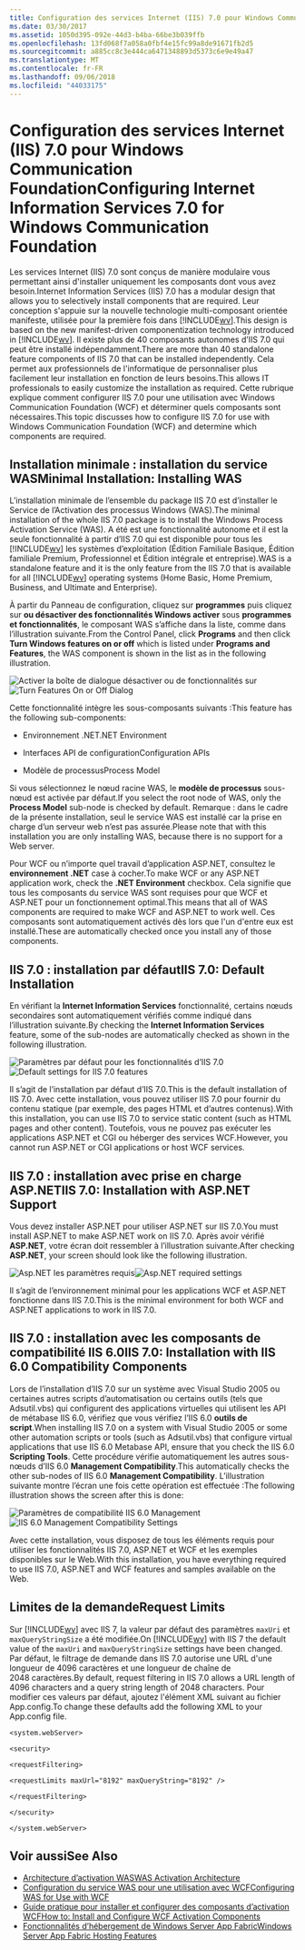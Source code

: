```yaml
---
title: Configuration des services Internet (IIS) 7.0 pour Windows Communication Foundation
ms.date: 03/30/2017
ms.assetid: 1050d395-092e-44d3-b4ba-66be3b039ffb
ms.openlocfilehash: 13fd068f7a058a0fbf4e15fc99a8de91671fb2d5
ms.sourcegitcommit: a885cc8c3e444ca6471348893d5373c6e9e49a47
ms.translationtype: MT
ms.contentlocale: fr-FR
ms.lasthandoff: 09/06/2018
ms.locfileid: "44033175"
---
```

# <a name="configuring-internet-information-services-70-for-windows-communication-foundation"></a><span data-ttu-id="042bc-102">Configuration des services Internet (IIS) 7.0 pour Windows Communication Foundation</span><span class="sxs-lookup"><span data-stu-id="042bc-102">Configuring Internet Information Services 7.0 for Windows Communication Foundation</span></span>

<span data-ttu-id="042bc-103">Les services Internet (IIS) 7.0 sont conçus de manière modulaire vous permettant ainsi d'installer uniquement les composants dont vous avez besoin.</span><span class="sxs-lookup"><span data-stu-id="042bc-103">Internet Information Services (IIS) 7.0 has a modular design that allows you to selectively install components that are required.</span></span> <span data-ttu-id="042bc-104">Leur conception s'appuie sur la nouvelle technologie multi-composant orientée manifeste, utilisée pour la première fois dans [!INCLUDE[wv](../../../../includes/wv-md.md)].</span><span class="sxs-lookup"><span data-stu-id="042bc-104">This design is based on the new manifest-driven componentization technology introduced in [!INCLUDE[wv](../../../../includes/wv-md.md)].</span></span> <span data-ttu-id="042bc-105">Il existe plus de 40 composants autonomes d’IIS 7.0 qui peut être installé indépendamment.</span><span class="sxs-lookup"><span data-stu-id="042bc-105">There are more than 40 standalone feature components of IIS 7.0 that can be installed independently.</span></span> <span data-ttu-id="042bc-106">Cela permet aux professionnels de l'informatique de personnaliser plus facilement leur installation en fonction de leurs besoins.</span><span class="sxs-lookup"><span data-stu-id="042bc-106">This allows IT professionals to easily customize the installation as required.</span></span> <span data-ttu-id="042bc-107">Cette rubrique explique comment configurer IIS 7.0 pour une utilisation avec Windows Communication Foundation (WCF) et déterminer quels composants sont nécessaires.</span><span class="sxs-lookup"><span data-stu-id="042bc-107">This topic discusses how to configure IIS 7.0 for use with Windows Communication Foundation (WCF) and determine which components are required.</span></span>

## <a name="minimal-installation-installing-was"></a><span data-ttu-id="042bc-108">Installation minimale : installation du service WAS</span><span class="sxs-lookup"><span data-stu-id="042bc-108">Minimal Installation: Installing WAS</span></span>
 <span data-ttu-id="042bc-109">L’installation minimale de l’ensemble du package IIS 7.0 est d’installer le Service de l’Activation des processus Windows (WAS).</span><span class="sxs-lookup"><span data-stu-id="042bc-109">The minimal installation of the whole IIS 7.0 package is to install the Windows Process Activation Service (WAS).</span></span> <span data-ttu-id="042bc-110">A été est une fonctionnalité autonome et il est la seule fonctionnalité à partir d’IIS 7.0 qui est disponible pour tous les [!INCLUDE[wv](../../../../includes/wv-md.md)] les systèmes d’exploitation (Édition Familiale Basique, Édition familiale Premium, Professionnel et Édition intégrale et entreprise).</span><span class="sxs-lookup"><span data-stu-id="042bc-110">WAS is a standalone feature and it is the only feature from the IIS 7.0 that is available for all [!INCLUDE[wv](../../../../includes/wv-md.md)] operating systems (Home Basic, Home Premium, Business, and Ultimate and Enterprise).</span></span>

 <span data-ttu-id="042bc-111">À partir du Panneau de configuration, cliquez sur **programmes** puis cliquez sur **ou désactiver des fonctionnalités Windows activer** sous **programmes et fonctionnalités**, le composant WAS s’affiche dans la liste, comme dans l’illustration suivante.</span><span class="sxs-lookup"><span data-stu-id="042bc-111">From the Control Panel, click **Programs** and then click **Turn Windows features on or off** which is listed under **Programs and Features**, the WAS component is shown in the list as in the following illustration.</span></span>

 <span data-ttu-id="042bc-112">![Activer la boîte de dialogue désactiver ou de fonctionnalités sur](../../../../docs/framework/wcf/feature-details/media/wcfc-turnfeaturesonoroffs.gif "wcfc_TurnFeaturesOnOrOffs")</span><span class="sxs-lookup"><span data-stu-id="042bc-112">![Turn Features On or Off Dialog](../../../../docs/framework/wcf/feature-details/media/wcfc-turnfeaturesonoroffs.gif "wcfc_TurnFeaturesOnOrOffs")</span></span>

 <span data-ttu-id="042bc-113">Cette fonctionnalité intègre les sous-composants suivants :</span><span class="sxs-lookup"><span data-stu-id="042bc-113">This feature has the following sub-components:</span></span>

-   <span data-ttu-id="042bc-114">Environnement .NET</span><span class="sxs-lookup"><span data-stu-id="042bc-114">.NET Environment</span></span>

-   <span data-ttu-id="042bc-115">Interfaces API de configuration</span><span class="sxs-lookup"><span data-stu-id="042bc-115">Configuration APIs</span></span>

-   <span data-ttu-id="042bc-116">Modèle de processus</span><span class="sxs-lookup"><span data-stu-id="042bc-116">Process Model</span></span>

 <span data-ttu-id="042bc-117">Si vous sélectionnez le nœud racine WAS, le **modèle de processus** sous-nœud est activée par défaut.</span><span class="sxs-lookup"><span data-stu-id="042bc-117">If you select the root node of WAS, only the **Process Model** sub-node is checked by default.</span></span> <span data-ttu-id="042bc-118">Remarque : dans le cadre de la présente installation, seul le service WAS est installé car la prise en charge d’un serveur web n’est pas assurée.</span><span class="sxs-lookup"><span data-stu-id="042bc-118">Please note that with this installation you are only installing WAS, because there is no support for a Web server.</span></span>

 <span data-ttu-id="042bc-119">Pour WCF ou n’importe quel travail d’application ASP.NET, consultez le **environnement .NET** case à cocher.</span><span class="sxs-lookup"><span data-stu-id="042bc-119">To make WCF or any ASP.NET application work, check the **.NET Environment** checkbox.</span></span> <span data-ttu-id="042bc-120">Cela signifie que tous les composants du service WAS sont requises pour que WCF et ASP.NET pour un fonctionnement optimal.</span><span class="sxs-lookup"><span data-stu-id="042bc-120">This means that all of WAS components are required to make WCF and ASP.NET to work well.</span></span> <span data-ttu-id="042bc-121">Ces composants sont automatiquement activés dès lors que l'un d'entre eux est installé.</span><span class="sxs-lookup"><span data-stu-id="042bc-121">These are automatically checked once you install any of those components.</span></span>

## <a name="iis-70-default-installation"></a><span data-ttu-id="042bc-122">IIS 7.0 : installation par défaut</span><span class="sxs-lookup"><span data-stu-id="042bc-122">IIS 7.0: Default Installation</span></span>
 <span data-ttu-id="042bc-123">En vérifiant la **Internet Information Services** fonctionnalité, certains nœuds secondaires sont automatiquement vérifiés comme indiqué dans l’illustration suivante.</span><span class="sxs-lookup"><span data-stu-id="042bc-123">By checking the **Internet Information Services** feature, some of the sub-nodes are automatically checked as shown in the following illustration.</span></span>

 <span data-ttu-id="042bc-124">![Paramètres par défaut pour les fonctionnalités d’IIS 7.0](../../../../docs/framework/wcf/feature-details/media/wcfc-turningfeaturesonoroff2.gif "wcfc_TurningFeaturesOnOrOff2")</span><span class="sxs-lookup"><span data-stu-id="042bc-124">![Default settings for IIS 7.0 features](../../../../docs/framework/wcf/feature-details/media/wcfc-turningfeaturesonoroff2.gif "wcfc_TurningFeaturesOnOrOff2")</span></span>

 <span data-ttu-id="042bc-125">Il s’agit de l’installation par défaut d’IIS 7.0.</span><span class="sxs-lookup"><span data-stu-id="042bc-125">This is the default installation of IIS 7.0.</span></span> <span data-ttu-id="042bc-126">Avec cette installation, vous pouvez utiliser IIS 7.0 pour fournir du contenu statique (par exemple, des pages HTML et d’autres contenus).</span><span class="sxs-lookup"><span data-stu-id="042bc-126">With this installation, you can use IIS 7.0 to service static content (such as HTML pages and other content).</span></span> <span data-ttu-id="042bc-127">Toutefois, vous ne pouvez pas exécuter les applications ASP.NET et CGI ou héberger des services WCF.</span><span class="sxs-lookup"><span data-stu-id="042bc-127">However, you cannot run ASP.NET or CGI applications or host WCF services.</span></span>

## <a name="iis-70-installation-with-aspnet-support"></a><span data-ttu-id="042bc-128">IIS 7.0 : installation avec prise en charge ASP.NET</span><span class="sxs-lookup"><span data-stu-id="042bc-128">IIS 7.0: Installation with ASP.NET Support</span></span>
 <span data-ttu-id="042bc-129">Vous devez installer ASP.NET pour utiliser ASP.NET sur IIS 7.0.</span><span class="sxs-lookup"><span data-stu-id="042bc-129">You must install ASP.NET to make ASP.NET work on IIS 7.0.</span></span> <span data-ttu-id="042bc-130">Après avoir vérifié **ASP.NET**, votre écran doit ressembler à l’illustration suivante.</span><span class="sxs-lookup"><span data-stu-id="042bc-130">After checking **ASP.NET**, your screen should look like the following illustration.</span></span>

 <span data-ttu-id="042bc-131">![Asp.NET les paramètres requis](../../../../docs/framework/wcf/feature-details/media/wcfc-trunfeaturesonoroff3s.gif "wcfc_TrunFeaturesOnOrOFf3s")</span><span class="sxs-lookup"><span data-stu-id="042bc-131">![Asp.NET required settings](../../../../docs/framework/wcf/feature-details/media/wcfc-trunfeaturesonoroff3s.gif "wcfc_TrunFeaturesOnOrOFf3s")</span></span>

 <span data-ttu-id="042bc-132">Il s’agit de l’environnement minimal pour les applications WCF et ASP.NET fonctionne dans IIS 7.0.</span><span class="sxs-lookup"><span data-stu-id="042bc-132">This is the minimal environment for both WCF and ASP.NET applications to work in IIS 7.0.</span></span>

## <a name="iis-70-installation-with-iis-60-compatibility-components"></a><span data-ttu-id="042bc-133">IIS 7.0 : installation avec les composants de compatibilité IIS 6.0</span><span class="sxs-lookup"><span data-stu-id="042bc-133">IIS 7.0: Installation with IIS 6.0 Compatibility Components</span></span>
 <span data-ttu-id="042bc-134">Lors de l’installation d’IIS 7.0 sur un système avec Visual Studio 2005 ou certaines autres scripts d’automatisation ou certains outils (tels que Adsutil.vbs) qui configurent des applications virtuelles qui utilisent les API de métabase IIS 6.0, vérifiez que vous vérifiez l’IIS 6.0 **outils de script**.</span><span class="sxs-lookup"><span data-stu-id="042bc-134">When installing IIS 7.0 on a system with Visual Studio 2005 or some other automation scripts or tools (such as Adsutil.vbs) that configure virtual applications that use IIS 6.0 Metabase API, ensure that you check the IIS 6.0 **Scripting Tools**.</span></span> <span data-ttu-id="042bc-135">Cette procédure vérifie automatiquement les autres sous-nœuds d’IIS 6.0 **Management Compatibility**.</span><span class="sxs-lookup"><span data-stu-id="042bc-135">This automatically checks the other sub-nodes of IIS 6.0 **Management Compatibility**.</span></span> <span data-ttu-id="042bc-136">L’illustration suivante montre l’écran une fois cette opération est effectuée :</span><span class="sxs-lookup"><span data-stu-id="042bc-136">The following illustration shows the screen after this is done:</span></span>

 <span data-ttu-id="042bc-137">![Paramètres de compatibilité IIS 6.0 Management](../../../../docs/framework/wcf/feature-details/media/scfc-turnfeaturesonoroff5s.gif "scfc_TurnFeaturesOnOrOff5s")</span><span class="sxs-lookup"><span data-stu-id="042bc-137">![IIS 6.0 Management Compatibility Settings](../../../../docs/framework/wcf/feature-details/media/scfc-turnfeaturesonoroff5s.gif "scfc_TurnFeaturesOnOrOff5s")</span></span>

 <span data-ttu-id="042bc-138">Avec cette installation, vous disposez de tous les éléments requis pour utiliser les fonctionnalités IIS 7.0, ASP.NET et WCF et les exemples disponibles sur le Web.</span><span class="sxs-lookup"><span data-stu-id="042bc-138">With this installation, you have everything required to use IIS 7.0, ASP.NET and WCF features and samples available on the Web.</span></span>

## <a name="request-limits"></a><span data-ttu-id="042bc-139">Limites de la demande</span><span class="sxs-lookup"><span data-stu-id="042bc-139">Request Limits</span></span>
 <span data-ttu-id="042bc-140">Sur [!INCLUDE[wv](../../../../includes/wv-md.md)] avec IIS 7, la valeur par défaut des paramètres `maxUri` et `maxQueryStringSize` a été modifiée.</span><span class="sxs-lookup"><span data-stu-id="042bc-140">On [!INCLUDE[wv](../../../../includes/wv-md.md)] with IIS 7 the default value of the `maxUri` and `maxQueryStringSize` settings have been changed.</span></span> <span data-ttu-id="042bc-141">Par défaut, le filtrage de demande dans IIS 7.0 autorise une URL d'une longueur de 4096 caractères et une longueur de chaîne de 2048 caractères.</span><span class="sxs-lookup"><span data-stu-id="042bc-141">By default, request filtering in IIS 7.0 allows a URL length of 4096 characters and a query string length of 2048 characters.</span></span> <span data-ttu-id="042bc-142">Pour modifier ces valeurs par défaut, ajoutez l'élément XML suivant au fichier App.config.</span><span class="sxs-lookup"><span data-stu-id="042bc-142">To change these defaults add the following XML to your App.config file.</span></span>

 `<system.webServer>`

 `<security>`

 `<requestFiltering>`

 `<requestLimits maxUrl="8192" maxQueryString="8192" />`

 `</requestFiltering>`

 `</security>`

 `</system.webServer>`

## <a name="see-also"></a><span data-ttu-id="042bc-143">Voir aussi</span><span class="sxs-lookup"><span data-stu-id="042bc-143">See Also</span></span>

- [<span data-ttu-id="042bc-144">Architecture d’activation WAS</span><span class="sxs-lookup"><span data-stu-id="042bc-144">WAS Activation Architecture</span></span>](../../../../docs/framework/wcf/feature-details/was-activation-architecture.md)
- [<span data-ttu-id="042bc-145">Configuration du service WAS pour une utilisation avec WCF</span><span class="sxs-lookup"><span data-stu-id="042bc-145">Configuring WAS for Use with WCF</span></span>](../../../../docs/framework/wcf/feature-details/configuring-the-wpa--service-for-use-with-wcf.md)
- [<span data-ttu-id="042bc-146">Guide pratique pour installer et configurer des composants d’activation WCF</span><span class="sxs-lookup"><span data-stu-id="042bc-146">How to: Install and Configure WCF Activation Components</span></span>](../../../../docs/framework/wcf/feature-details/how-to-install-and-configure-wcf-activation-components.md)
- [<span data-ttu-id="042bc-147">Fonctionnalités d’hébergement de Windows Server App Fabric</span><span class="sxs-lookup"><span data-stu-id="042bc-147">Windows Server App Fabric Hosting Features</span></span>](https://go.microsoft.com/fwlink/?LinkId=201276)
